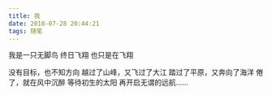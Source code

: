 ```yaml
---
title: 我
date: 2018-07-28 20:44:21
tags: 随笔
---
```


我是一只无脚鸟
终日飞翔
也只是在飞翔

<!--more-->

没有目标，也不知方向
越过了山峰，又飞过了大江
踏过了平原，又奔向了海洋
倦了，就在风中沉醉
等待初生的太阳
再开启无谓的远航……
